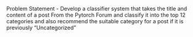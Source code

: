 Problem Statement - Develop a classifier system that takes the title and content of a post From the Pytorch Forum and classify it into the top 12 categories and also recommend the suitable category for a post if it is previously “Uncategorized”

